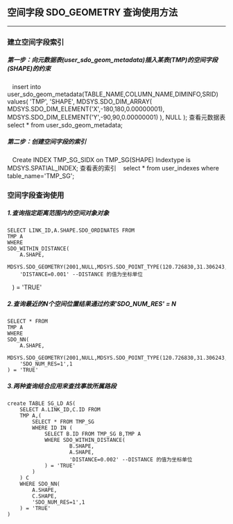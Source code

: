 ## 空间字段 SDO_GEOMETRY 查询使用方法
----------------------------------
### 建立空间字段索引
##### 第一步：向元数据表(user_sdo_geom_metadata)插入某表(TMP)的空间字段(SHAPE)的约束
    insert into user_sdo_geom_metadata(TABLE_NAME,COLUMN_NAME,DIMINFO,SRID)
    values(
        'TMP',
        'SHAPE',
        MDSYS.SDO_DIM_ARRAY(
            MDSYS.SDO_DIM_ELEMENT('X',-180,180,0.00000001),
            MDSYS.SDO_DIM_ELEMENT('Y',-90,90,0.00000001)
        ),
        NULL
    );
    查看元数据表
    select * from user_sdo_geom_metadata;

##### 第二步：创建空间字段的索引
    Create INDEX TMP_SG_SIDX on TMP_SG(SHAPE) Indextype is MDSYS.SPATIAL_INDEX;
    查看表的索引
    select * from user_indexes where table_name='TMP_SG';

### 空间字段查询使用
##### 1.查询指定距离范围内的空间对象对象
    SELECT LINK_ID,A.SHAPE.SDO_ORDINATES FROM
    TMP A
    WHERE
    SDO_WITHIN_DISTANCE(
        A.SHAPE,
        MDSYS.SDO_GEOMETRY(2001,NULL,MDSYS.SDO_POINT_TYPE(120.726830,31.306243,NULL),NULL,NULL),
        'DISTANCE=0.001' --DISTANCE 的值为坐标单位
    ) = 'TRUE'
    
##### 2.查询最近的N个空间位置结果通过约束'SDO_NUM_RES' = N
    SELECT * FROM
    TMP A
    WHERE
    SDO_NN(
        A.SHAPE,
        MDSYS.SDO_GEOMETRY(2001,NULL,MDSYS.SDO_POINT_TYPE(120.726830,31.306243,NULL),NULL,NULL),
        'SDO_NUM_RES=1',1
    ) = 'TRUE'
##### 3.两种查询结合应用来查找事故所属路段
    create TABLE SG_LD AS(
        SELECT A.LINK_ID,C.ID FROM
        TMP A,(
            SELECT * FROM TMP_SG
            WHERE ID IN (
                SELECT B.ID FROM TMP_SG B,TMP A
                WHERE SDO_WITHIN_DISTANCE(
                        B.SHAPE,
                        A.SHAPE,
                        'DISTANCE=0.002' --DISTANCE 的值为坐标单位
                ) = 'TRUE'
            )
        ) C
        WHERE SDO_NN(
            A.SHAPE,
            C.SHAPE,
            'SDO_NUM_RES=1',1
        ) = 'TRUE'
    )

